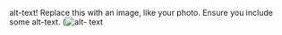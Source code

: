 alt-text! Replace this with an image, like your photo. Ensure you include some alt-text.
(![alt- text](https://octodex.github.com/images/yaktocat.png)
